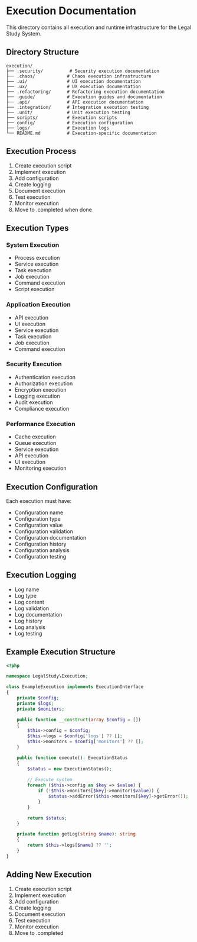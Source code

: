 # Execution Documentation

This directory contains all execution and runtime infrastructure for the Legal Study System.

## Directory Structure

```
execution/
├── .security/          # Security execution documentation
├── .chaos/            # Chaos execution infrastructure
├── .ui/               # UI execution documentation
├── .ux/               # UX execution documentation
├── .refactoring/      # Refactoring execution documentation
├── .guide/            # Execution guides and documentation
├── .api/              # API execution documentation
├── .integration/      # Integration execution testing
├── .unit/             # Unit execution testing
├── scripts/           # Execution scripts
├── config/            # Execution configuration
├── logs/              # Execution logs
└── README.md          # Execution-specific documentation
```

## Execution Process

1. Create execution script
2. Implement execution
3. Add configuration
4. Create logging
5. Document execution
6. Test execution
7. Monitor execution
8. Move to .completed when done

## Execution Types

### System Execution
- Process execution
- Service execution
- Task execution
- Job execution
- Command execution
- Script execution

### Application Execution
- API execution
- UI execution
- Service execution
- Task execution
- Job execution
- Command execution

### Security Execution
- Authentication execution
- Authorization execution
- Encryption execution
- Logging execution
- Audit execution
- Compliance execution

### Performance Execution
- Cache execution
- Queue execution
- Service execution
- API execution
- UI execution
- Monitoring execution

## Execution Configuration

Each execution must have:
- Configuration name
- Configuration type
- Configuration value
- Configuration validation
- Configuration documentation
- Configuration history
- Configuration analysis
- Configuration testing

## Execution Logging

- Log name
- Log type
- Log content
- Log validation
- Log documentation
- Log history
- Log analysis
- Log testing

## Example Execution Structure

```php
<?php

namespace LegalStudy\Execution;

class ExampleExecution implements ExecutionInterface
{
    private $config;
    private $logs;
    private $monitors;

    public function __construct(array $config = [])
    {
        $this->config = $config;
        $this->logs = $config['logs'] ?? [];
        $this->monitors = $config['monitors'] ?? [];
    }

    public function execute(): ExecutionStatus
    {
        $status = new ExecutionStatus();
        
        // Execute system
        foreach ($this->config as $key => $value) {
            if (!$this->monitors[$key]->monitor($value)) {
                $status->addError($this->monitors[$key]->getError());
            }
        }

        return $status;
    }

    private function getLog(string $name): string
    {
        return $this->logs[$name] ?? '';
    }
}
```

## Adding New Execution

1. Create execution script
2. Implement execution
3. Add configuration
4. Create logging
5. Document execution
6. Test execution
7. Monitor execution
8. Move to .completed 